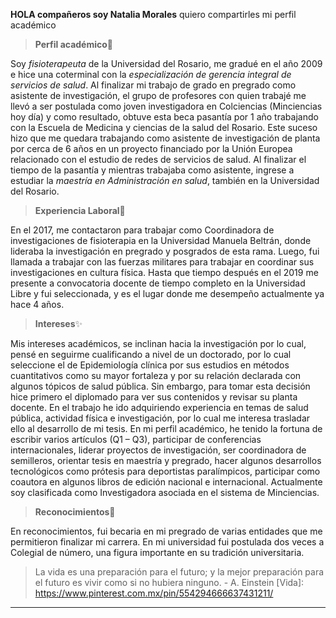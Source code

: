 **HOLA compañeros soy Natalia Morales**
quiero compartirles mi perfil académico

>**Perfil académico**📜

Soy *fisioterapeuta* de la Universidad del Rosario, me gradué en el año 2009 e hice una coterminal con la *especialización de gerencia integral de servicios de salud*. Al finalizar mi trabajo de grado en pregrado como asistente de investigación, el grupo de profesores con quien trabajé me llevó a ser postulada como joven investigadora en Colciencias (Minciencias hoy día) y como resultado, obtuve esta beca pasantía por 1 año trabajando con la Escuela de Medicina y ciencias de la salud del Rosario. Este suceso hizo que me quedara trabajando como asistente de investigación de planta por cerca de 6 años en un proyecto financiado por la Unión Europea relacionado con el estudio de redes de servicios de salud. Al finalizar el tiempo de la pasantía y mientras trabajaba como asistente, ingrese a estudiar la *maestría en Administración en salud*, también en la Universidad del Rosario.

>**Experiencia Laboral**🧬 

En el 2017, me contactaron para trabajar como Coordinadora de investigaciones de fisioterapia en la Universidad Manuela Beltrán, donde lideraba la investigación en pregrado y posgrados de esta rama. 
Luego, fui llamada a trabajar con las fuerzas militares para trabajar en coordinar sus investigaciones en cultura física. Hasta que tiempo después en el 2019 me presente a convocatoria docente de tiempo completo en la Universidad Libre y fui seleccionada, y es el lugar donde me desempeño actualmente ya hace 4 años.

>**Intereses**✨

Mis intereses académicos, se inclinan hacia la investigación por lo cual, pensé en seguirme cualificando a nivel de un doctorado, por lo cual seleccione el de Epidemiología clínica por sus  estudios en métodos cuantitativos como su mayor fortaleza y por su relación declarada con algunos tópicos de salud pública. Sin embargo, para tomar esta decisión hice primero el diplomado para ver sus contenidos y revisar su planta docente. 
En el trabajo he ido adquiriendo experiencia en temas de salud pública, actividad física  e investigación, por lo cual me interesa trasladar ello al desarrollo de mi tesis.
En mi perfil académico, he tenido la fortuna de escribir varios artículos (Q1 – Q3), participar de conferencias internacionales, liderar proyectos de investigación, ser coordinadora de semilleros, orientar tesis en maestría y pregrado, hacer algunos desarrollos tecnológicos como prótesis para deportistas paralímpicos, participar como coautora en algunos libros de edición nacional e internacional.  Actualmente soy clasificada como Investigadora asociada en el sistema de Minciencias. 

>**Reconocimientos**🥇

En reconocimientos, fui becaria en mi pregrado de varias entidades que me permitieron finalizar mi carrera. En mi universidad fui postulada dos veces a Colegial de número, una figura importante en su tradición universitaria. 

>La vida  es una preparación para el futuro; y la mejor preparación para el futuro es vivir como si no hubiera ninguno. - A. Einstein
[Vida]: https://www.pinterest.com.mx/pin/554294666637431211/
- - - - - - - - - - - - - - - - - - - - - - - - - - - - - - - - - - - - - - - - - - - - - - - - - - - - - - - - - - - - - - - - - - - - - - - - - - - 
